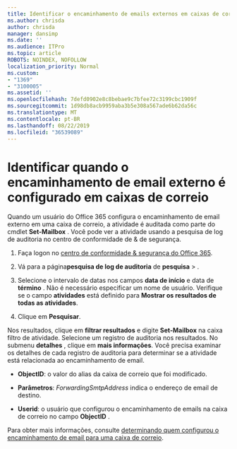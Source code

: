 ```yaml
---
title: Identificar o encaminhamento de emails externos em caixas de correio em logs de auditoria
ms.author: chrisda
author: chrisda
manager: dansimp
ms.date: ''
ms.audience: ITPro
ms.topic: article
ROBOTS: NOINDEX, NOFOLLOW
localization_priority: Normal
ms.custom:
- "1369"
- "3100005"
ms.assetid: ''
ms.openlocfilehash: 7defd0902e8c8bebae9c7bfee72c3199cbc1909f
ms.sourcegitcommit: 1d98db8acb9959aba3b5e308a567ade6b62da56c
ms.translationtype: MT
ms.contentlocale: pt-BR
ms.lasthandoff: 08/22/2019
ms.locfileid: "36539089"
---
```

# <a name="identify-when-external-email-forwarding-is-configured-on-mailboxes"></a>Identificar quando o encaminhamento de email externo é configurado em caixas de correio

Quando um usuário do Office 365 configura o encaminhamento de email externo em uma caixa de correio, a atividade é auditada como parte do cmdlet **Set-Mailbox** . Você pode ver a atividade usando a pesquisa de log de auditoria no centro de conformidade de & de segurança.

1. Faça logon no [centro de conformidade & segurança do Office 365](https://protection.office.com/).

2. Vá para a página**pesquisa de log de auditoria** de **pesquisa** > .

3. Selecione o intervalo de datas nos campos **data de início** e data de **término** . Não é necessário especificar um nome de usuário. Verifique se o campo **atividades** está definido para **Mostrar os resultados de todas as atividades**.

4. Clique em **Pesquisar**.

Nos resultados, clique em **filtrar resultados** e digite **Set-Mailbox** na caixa filtro de atividade. Selecione um registro de auditoria nos resultados. No submenu **detalhes** , clique em **mais informações**. Você precisa examinar os detalhes de cada registro de auditoria para determinar se a atividade está relacionada ao encaminhamento de email.

- **ObjectID**: o valor do alias da caixa de correio que foi modificado.

- **Parâmetros**: _ForwardingSmtpAddress_ indica o endereço de email de destino.

- **Userid**: o usuário que configurou o encaminhamento de emails na caixa de correio no campo **ObjectID** .

Para obter mais informações, consulte [determinando quem configurou o encaminhamento de email para uma caixa de correio](https://docs.microsoft.com/office365/securitycompliance/auditing-troubleshooting-scenarios#determining-who-set-up-email-forwarding-for-a-mailbox).
